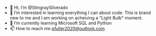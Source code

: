- 👋 Hi, I’m @StingraySilverado
- 👀 I’m interested in learning everything I can about code. This is brand new to me and I am working on acheiving a "Light Bulb" moment.
- 🌱 I’m currently learning Microsoft SQL and Python
- 📫 How to reach me pfuller2020@outlook.com

<!---
StingraySilverado/StingraySilverado is a ✨ special ✨ repository because its `README.md` (this file) appears on your GitHub profile.
You can click the Preview link to take a look at your changes.
--->
